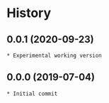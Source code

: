# History

## 0.0.1 (2020-09-23)
    * Experimental working version

## 0.0.0 (2019-07-04)
    * Initial commit
